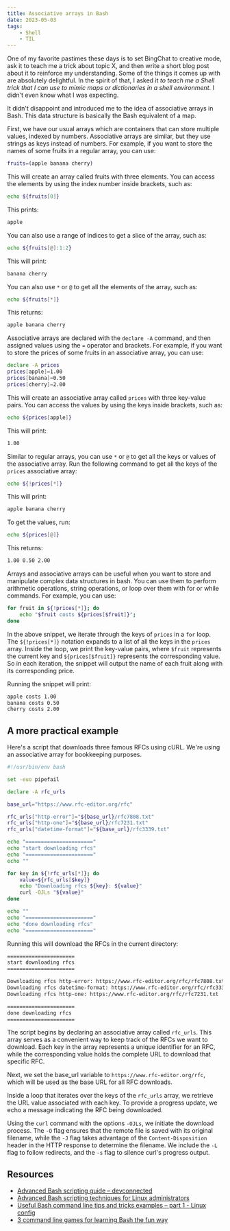 ```yaml
---
title: Associative arrays in Bash
date: 2023-05-03
tags:
    - Shell
    - TIL
---
```


One of my favorite pastimes these days is to set BingChat to creative mode, ask it to
teach me a trick about topic X, and then write a short blog post about it to reinforce
my understanding. Some of the things it comes up with are absolutely delightful. In the
spirit of that, I asked it *to teach me a Shell trick that I can use to mimic maps or
dictionaries in a shell environment*. I didn't even know what I was expecting.

It didn't disappoint and introduced me to the idea of associative arrays in Bash. This
data structure is basically the Bash equivalent of a map.

First, we have our usual arrays which are containers that can store multiple values,
indexed by numbers. Associative arrays are similar, but they use strings as keys instead
of numbers. For example, if you want to store the names of some fruits in a regular
array, you can use:

```bash
fruits=(apple banana cherry)
```

This will create an array called fruits with three elements. You can access the elements
by using the index number inside brackets, such as:

```bash
echo ${fruits[0]}
```

This prints:

```txt
apple
```

You can also use a range of indices to get a slice of the array, such as:

```bash
echo ${fruits[@]:1:2}
```

This will print: 

```txt
banana cherry
```

You can also use `*` or `@` to get all the elements of
the array, such as:

```bash
echo ${fruits[*]}
```

This returns:

```txt
apple banana cherry
```

Associative arrays are declared with the `declare -A` command, and then assigned values
using the `=` operator and brackets. For example, if you want to store the prices of
some fruits in an associative array, you can use:

```bash
declare -A prices
prices[apple]=1.00
prices[banana]=0.50
prices[cherry]=2.00
```

This will create an associative array called `prices` with three key-value pairs. You
can access the values by using the keys inside brackets, such as:

```bash
echo ${prices[apple]}
```

This will print:

```txt
1.00
```

Similar to regular arrays, you can use `*` or `@` to get all the keys or values of the
associative array. Run the following command to get all the keys of the `prices`
associative array:

```bash
echo ${!prices[*]}
```

This will print:

```txt
apple banana cherry
```

To get the values, run:

```bash
echo ${prices[@]}
```

This returns:

```txt
1.00 0.50 2.00
```

Arrays and associative arrays can be useful when you want to store and manipulate
complex data structures in bash. You can use them to perform arithmetic operations,
string operations, or loop over them with for or while commands. For example, you can
use:

```bash
for fruit in ${!prices[*]}; do
    echo "$fruit costs ${prices[$fruit]}";
done
```

In the above snippet, we iterate through the keys of `prices` in a `for` loop. The
`${!prices[*]}` notation expands to a list of all the keys in the `prices` array. Inside
the loop, we print the key-value pairs, where `$fruit` represents the current key and
`${prices[$fruit]}` represents the corresponding value. So in each iteration, the
snippet will output the name of each fruit along with its corresponding price.

Running the snippet will print:

```txt
apple costs 1.00
banana costs 0.50
cherry costs 2.00
```

## A more practical example

Here's a script that downloads three famous RFCs using cURL. We're using an associative array
for bookkeeping purposes.

```bash
#!/usr/bin/env bash

set -euo pipefail

declare -A rfc_urls

base_url="https://www.rfc-editor.org/rfc"

rfc_urls["http-error"]="${base_url}/rfc7808.txt"
rfc_urls["http-one"]="${base_url}/rfc7231.txt"
rfc_urls["datetime-format"]="${base_url}/rfc3339.txt"

echo "======================"
echo "start downloading rfcs"
echo "======================"
echo ""

for key in ${!rfc_urls[*]}; do
    value=${rfc_urls[$key]}
    echo "Downloading rfcs ${key}: ${value}"
    curl -OJLs "${value}"
done

echo ""
echo "======================"
echo "done downloading rfcs"
echo "======================"
```

Running this will download the RFCs in the current directory:

```txt
======================
start downloading rfcs
======================

Downloading rfcs http-error: https://www.rfc-editor.org/rfc/rfc7808.txt
Downloading rfcs datetime-format: https://www.rfc-editor.org/rfc/rfc3339.txt
Downloading rfcs http-one: https://www.rfc-editor.org/rfc/rfc7231.txt

======================
done downloading rfcs
======================
```

The script begins by declaring an associative array called `rfc_urls`. This array serves
as a convenient way to keep track of the RFCs we want to download. Each key in the array
represents a unique identifier for an RFC, while the corresponding value holds the
complete URL to download that specific RFC.

Next, we set the base_url variable to `https://www.rfc-editor.org/rfc`, which will be
used as the base URL for all RFC downloads.

Inside a loop that iterates over the keys of the `rfc_urls` array, we retrieve the URL
value associated with each key. To provide a progress update, we echo a message
indicating the RFC being downloaded.

Using the `curl` command with the options `-OJLs`, we initiate the download process.
The `-O` flag ensures that the remote file is saved with its original filename, while
the `-J` flag takes advantage of the `Content-Disposition` header in the HTTP response
to determine the filename. We include the `-L` flag to follow redirects, and the `-s`
flag to silence curl's progress output.

## Resources

* [Advanced Bash scripting guide – devconnected]
* [Advanced Bash scripting techniques for Linux administrators]
* [Useful Bash command line tips and tricks examples – part 1 - Linux config]
* [3 command line games for learning Bash the fun way]

[Advanced Bash scripting guide – devconnected]: https://devconnected.com/advanced-bash-scripting-guide/
[Advanced Bash scripting techniques for Linux administrators]: https://tecadmin.net/advanced-bash-scripting-techniques/
[Useful Bash command line tips and tricks examples – part 1 - Linux config]: https://linuxconfig.org/useful-bash-command-line-tips-and-tricks-examples-part-1
[3 command line games for learning Bash the fun way]: https://opensource.com/article/19/10/learn-bash-command-line-games
